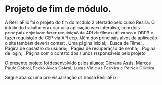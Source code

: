 # Projeto de fim de módulo.

A ResiliaFlix foi o projeto do fim do módulo 2 ofertado pelo curso Resilia. O intuito do trabalho era criar uma aplicação web interativa, com dois principais objetivos: fazer requisiçaõ de API de filmes utilizando a OBDB e fazer requisição de CEP via API cep. Além dos principais alvos da aplicação o site também deveria conter: 
. Uma página inicial;
. Busca de Filme;
. Página de cadastro do usuário;
. Página de recuperação de senha;
. Página de login;
. Página com o contato dos alunos responsáveis pelo projeto.

O presente projeto foi desenvolvido pelos alunos: 
Giovana Assis, Marcos Paulo Cabral, Pedro Alves Cabral, Lucas Vinicius Ferreira e Patrick Oliveira. 

Segue abaixo uma pré-visualização da nossa ResiliaFlix: